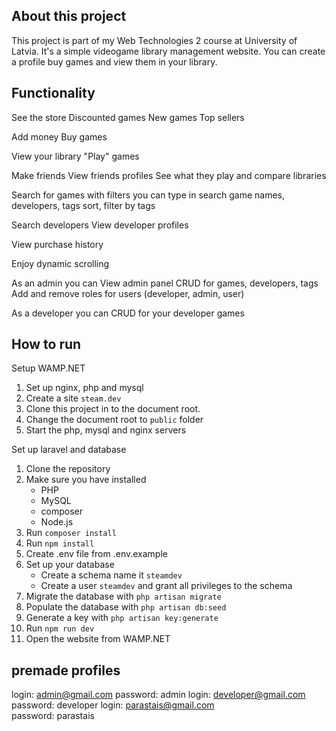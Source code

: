 ## About this project
This project is part of my Web Technologies 2 course at University of Latvia. It's a simple videogame library management website. You can create a profile buy games and view them in your library.

## Functionality

See the store
Discounted games
New games
Top sellers

Add money
Buy games

View your library
"Play" games

Make friends
View friends profiles
See what they play and compare libraries

Search for games with filters
you can type in search game names, developers, tags
sort, filter by tags

Search developers
View developer profiles

View purchase history

Enjoy dynamic scrolling

As an admin you can
View admin panel
CRUD for games, developers, tags
Add and remove roles for users (developer, admin, user)

As a developer you can
CRUD for your developer games



## How to run

Setup WAMP.NET
1. Set up nginx, php and mysql
2. Create a site `steam.dev`
3. Clone this project in to the document root.
4. Change the document root to `public` folder
5. Start the php, mysql and nginx servers

Set up laravel and database
1. Clone the repository
2. Make sure you have installed
    - PHP
    - MySQL
    - composer
    - Node.js
3. Run `composer install`
4. Run `npm install`
5. Create .env file from .env.example
6. Set up your database
    - Create a schema name it `steamdev`
    - Create a user `steamdev` and grant all privileges to the schema
7. Migrate the database with `php artisan migrate`
8. Populate the database with `php artisan db:seed`
9. Generate a key with `php artisan key:generate`
10. Run `npm run dev`
11. Open the website from WAMP.NET

## premade profiles
login: admin@gmail.com
password: admin
login: developer@gmail.com
password: developer
login: parastais@gmail.com  
password: parastais